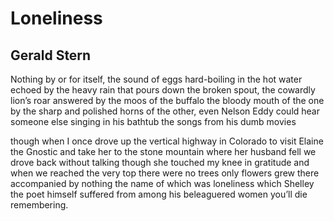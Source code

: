# Loneliness
## Gerald Stern
Nothing by or for itself, the sound of
eggs hard-boiling in the hot water
echoed by the heavy rain that pours
down the broken spout, the cowardly lion’s
roar answered by the moos of the buffalo
the bloody mouth of the one
by the sharp and polished horns of the other,
even Nelson Eddy
could hear someone else singing in his bathtub
the songs from his dumb movies

though when I once drove up the vertical highway
in Colorado to visit Elaine the Gnostic
and take her to the stone mountain
where her husband fell
we drove back without talking
though she touched my knee in gratitude and when
we reached the very top there were no trees
only flowers grew there
accompanied by nothing
the name of which was loneliness
which Shelley the poet himself suffered from
among his beleaguered women
you’ll die remembering.